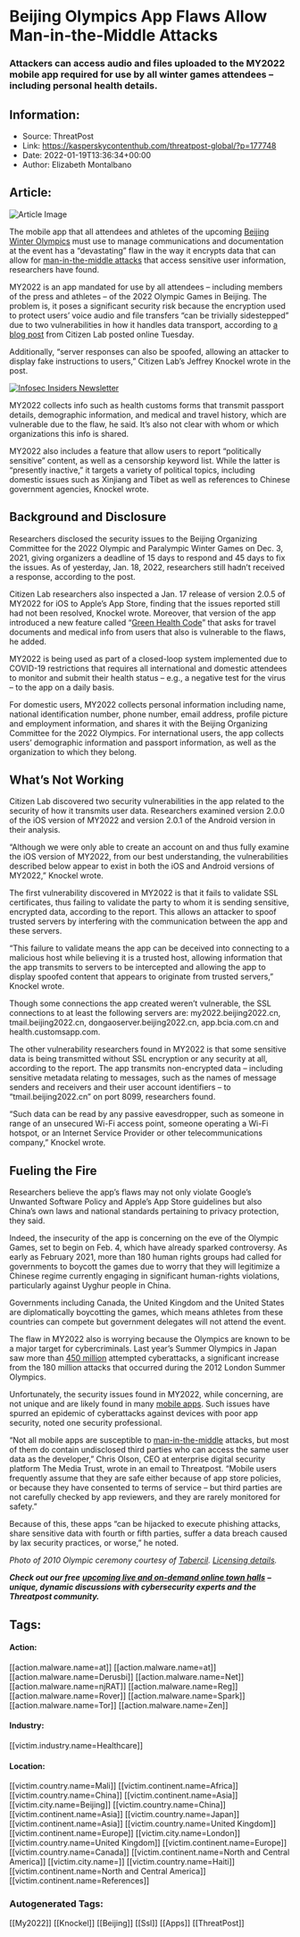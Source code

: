 # Beijing Olympics App Flaws Allow Man-in-the-Middle Attacks
### Attackers can access audio and files uploaded to the MY2022 mobile app required for use by all winter games attendees – including personal health details.

## Information:
+ Source: ThreatPost
+ Link: https://kasperskycontenthub.com/threatpost-global/?p=177748
+ Date: 2022-01-19T13:36:34+00:00
+ Author: Elizabeth Montalbano


## Article:
![Article Image](https://media.threatpost.com/wp-content/uploads/sites/103/2022/01/19082649/winter-olympics.jpeg)

The mobile app that all attendees and athletes of the upcoming [Beijing Winter Olympics](https://olympics.com/en/beijing-2022/schedule/) must use to manage communications and documentation at the event has a “devastating” flaw in the way it encrypts data that can allow for [man-in-the-middle attacks](https://threatpost.com/bluetooth-bug-mitm-attacks/159124/) that access sensitive user information, researchers have found.


MY2022 is an app mandated for use by all attendees – including members of the press and athletes – of the 2022 Olympic Games in Beijing. The problem is, it poses a significant security risk because the encryption used to protect users’ voice audio and file transfers “can be trivially sidestepped” due to two vulnerabilities in how it handles data transport, according to [a blog post](https://citizenlab.ca/2022/01/cross-country-exposure-analysis-my2022-olympics-app/) from Citizen Lab posted online Tuesday.


Additionally, “server responses can also be spoofed, allowing an attacker to display fake instructions to users,” Citizen Lab’s Jeffrey Knockel wrote in the post.


[![Infosec Insiders Newsletter](https://media.threatpost.com/wp-content/uploads/sites/103/2021/07/10165815/infosec_insiders_in_article_promo.png)](https://threatpost.com/infosec-insider-subscription-page/?utm_source=ART&utm_medium=ART&utm_campaign=InfosecInsiders_Newsletter_Promo/)


MY2022 collects info such as health customs forms that transmit passport details, demographic information, and medical and travel history, which are vulnerable due to the flaw, he said. It’s also not clear with whom or which organizations this info is shared.


MY2022 also includes a feature that allow users to report “politically sensitive” content, as well as a censorship keyword list. While the latter is “presently inactive,” it targets a variety of political topics, including domestic issues such as Xinjiang and Tibet as well as references to Chinese government agencies, Knockel wrote.


**Background and Disclosure**
-----------------------------


Researchers disclosed the security issues to the Beijing Organizing Committee for the 2022 Olympic and Paralympic Winter Games on Dec. 3, 2021, giving organizers a deadline of 15 days to respond and 45 days to fix the issues. As of yesterday, Jan. 18, 2022, researchers still hadn’t received a response, according to the post.


Citizen Lab researchers also inspected a Jan. 17 release of version 2.0.5 of MY2022 for iOS to Apple’s App Store, finding that the issues reported still had not been resolved, Knockel wrote. Moreover, that version of the app introduced a new feature called “[Green Health Code](https://www.fmprc.gov.cn/ce/cefi/eng/lsfw/t1904940.htm7vMsaR)” that asks for travel documents and medical info from users that also is vulnerable to the flaws, he added.


MY2022 is being used as part of a closed-loop system implemented due to COVID-19 restrictions that requires all international and domestic attendees to monitor and submit their health status – e.g., a negative test for the virus – to the app on a daily basis.


For domestic users, MY2022 collects personal information including name, national identification number, phone number, email address, profile picture and employment information, and shares it with the Beijing Organizing Committee for the 2022 Olympics. For international users, the app collects users’ demographic information and passport information, as well as the organization to which they belong.


**What’s Not Working**
----------------------


Citizen Lab discovered two security vulnerabilities in the app related to the security of how it transmits user data. Researchers examined version 2.0.0 of the iOS version of MY2022 and version 2.0.1 of the Android version in their analysis.


“Although we were only able to create an account on and thus fully examine the iOS version of MY2022, from our best understanding, the vulnerabilities described below appear to exist in both the iOS and Android versions of MY2022,” Knockel wrote.


The first vulnerability discovered in MY2022 is that it fails to validate SSL certificates, thus failing to validate the party to whom it is sending sensitive, encrypted data, according to the report. This allows an attacker to spoof trusted servers by interfering with the communication between the app and these servers.


“This failure to validate means the app can be deceived into connecting to a malicious host while believing it is a trusted host, allowing information that the app transmits to servers to be intercepted and allowing the app to display spoofed content that appears to originate from trusted servers,” Knockel wrote.


Though some connections the app created weren’t vulnerable, the SSL connections to at least the following servers are: my2022.beijing2022.cn, tmail.beijing2022.cn, dongaoserver.beijing2022.cn, app.bcia.com.cn and health.customsapp.com.


The other vulnerability researchers found in MY2022 is that some sensitive data is being transmitted without SSL encryption or any security at all, according to the report. The app transmits non-encrypted data – including sensitive metadata relating to messages, such as the names of message senders and receivers and their user account identifiers – to “tmail.beijing2022.cn” on port 8099, researchers found.


“Such data can be read by any passive eavesdropper, such as someone in range of an unsecured Wi-Fi access point, someone operating a Wi-Fi hotspot, or an Internet Service Provider or other telecommunications company,” Knockel wrote.


**Fueling the Fire**
--------------------


Researchers believe the app’s flaws may not only violate Google’s Unwanted Software Policy and Apple’s App Store guidelines but also China’s own laws and national standards pertaining to privacy protection, they said.


Indeed, the insecurity of the app is concerning on the eve of the Olympic Games, set to begin on Feb. 4, which have already sparked controversy. As early as February 2021, more than 180 human rights groups had called for governments to boycott the games due to worry that they will legitimize a Chinese regime currently engaging in significant human-rights violations, particularly against Uyghur people in China.


Governments including Canada, the United Kingdom and the United States are diplomatically boycotting the games, which means athletes from these countries can compete but government delegates will not attend the event.


The flaw in MY2022 also is worrying because the Olympics are known to be a major target for cybercriminals. Last year’s Summer Olympics in Japan saw more than [450 million](https://www.zdnet.com/article/nearly-450-million-cyberattacks-attempted-on-japan-olympics-infrastructure-ntt/) attempted cyberattacks, a significant increase from the 180 million attacks that occurred during the 2012 London Summer Olympics.


Unfortunately, the security issues found in MY2022, while concerning, are not unique and are likely found in many [mobile apps](https://threatpost.com/mhealth-apps-millions-cyberattacks/163966/). Such issues have spurred an epidemic of cyberattacks against devices with poor app security, noted one security professional.


“Not all mobile apps are susceptible to [man-in-the-middle](https://threatpost.com/apple-imessage-open-to-man-in-the-middle-spoofing-attacks/102610/) attacks, but most of them do contain undisclosed third parties who can access the same user data as the developer,” Chris Olson, CEO at enterprise digital security platform The Media Trust, wrote in an email to Threatpost. “Mobile users frequently assume that they are safe either because of app store policies, or because they have consented to terms of service – but third parties are not carefully checked by app reviewers, and they are rarely monitored for safety.”


Because of this, these apps “can be hijacked to execute phishing attacks, share sensitive data with fourth or fifth parties, suffer a data breach caused by lax security practices, or worse,” he noted.


*Photo of 2010 Olympic ceremony courtesy of [Tabercil](https://commons.wikimedia.org/wiki/File:2010_Winter_Olympic_-_Womens_downhill_medals.jpg). [Licensing details](https://creativecommons.org/licenses/by/2.0/).*


***Check out our free*** [***upcoming live and on-demand online town halls***](https://threatpost.com/category/webinars/) ***– unique, dynamic discussions with cybersecurity experts and the Threatpost community.***





## Tags:

#### Action:
[[action.malware.name=at]] [[action.malware.name=at]] [[action.malware.name=Derusbi]] [[action.malware.name=Net]] [[action.malware.name=njRAT]] [[action.malware.name=Reg]] [[action.malware.name=Rover]] [[action.malware.name=Spark]] [[action.malware.name=Tor]] [[action.malware.name=Zen]]

#### Industry:
[[victim.industry.name=Healthcare]]

#### Location:
[[victim.country.name=Mali]] [[victim.continent.name=Africa]] [[victim.country.name=China]] [[victim.continent.name=Asia]] [[victim.city.name=Beijing]] [[victim.country.name=China]] [[victim.continent.name=Asia]] [[victim.country.name=Japan]] [[victim.continent.name=Asia]] [[victim.country.name=United Kingdom]] [[victim.continent.name=Europe]] [[victim.city.name=London]] [[victim.country.name=United Kingdom]] [[victim.continent.name=Europe]] [[victim.country.name=Canada]] [[victim.continent.name=North and Central America]] [[victim.city.name=]] [[victim.country.name=Haiti]] [[victim.continent.name=North and Central America]] [[victim.continent.name=References]]

### Autogenerated Tags:
[[My2022]] [[Knockel]] [[Beijing]] [[Ssl]] [[Apps]] [[ThreatPost]]

